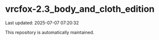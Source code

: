 # vrcfox-2.3_body_and_cloth_edition

Last updated: 2025-07-07 07:20:32

This repository is automatically maintained.
